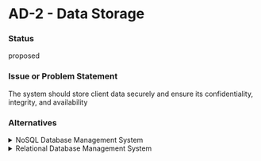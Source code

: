 #  AD-2 - Data Storage



### Status

proposed













### Issue or Problem Statement

<p>The system should store client data securely and ensure its confidentiality, integrity, and availability</p>















### Alternatives

    

<details markdown=1>
<summary markdown="span">NoSQL Database Management System</summary>

<table>
    <caption></caption>
    <tr>
        <td> <strong>Name</strong> </td>
        <td>NoSQL Database Management System</td>
    </tr>
    <tr>
        <td> <strong>Description</strong> </td>
        <td><p>A flexible database management system that provides scalable and high-performance data storage and querying capabilities</p></td>
    </tr>
    <tr>
        <td> <strong>Best Applied</strong> </td>
        <td></td>
    </tr>
    <tr>
        <td> <strong>Contraindications</strong> </td>
        <td></td>
    </tr>
</table>


</details>


    

<details markdown=1>
<summary markdown="span">Relational Database Management System</summary>

<table>
    <caption></caption>
    <tr>
        <td> <strong>Name</strong> </td>
        <td>Relational Database Management System</td>
    </tr>
    <tr>
        <td> <strong>Description</strong> </td>
        <td><p>A traditional database management system that provides structured data storage and querying capabilities</p></td>
    </tr>
    <tr>
        <td> <strong>Best Applied</strong> </td>
        <td></td>
    </tr>
    <tr>
        <td> <strong>Contraindications</strong> </td>
        <td></td>
    </tr>
</table>


</details>


    















